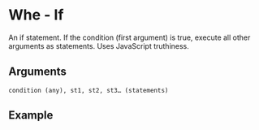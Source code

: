 # Whe - If

An if statement. If the condition (first argument) is true, execute all other arguments as statements. Uses JavaScript truthiness.

## Arguments

```condition (any), st1, st2, st3… (statements)```

## Example
<editor :code='`
was var one.
when par var one, pri "value is one"!
`' 
:code-wordier="`
'Was var one?'
When I compared var to one, I printed &quot value is one&quot!
`"
output-method='console'></editor>